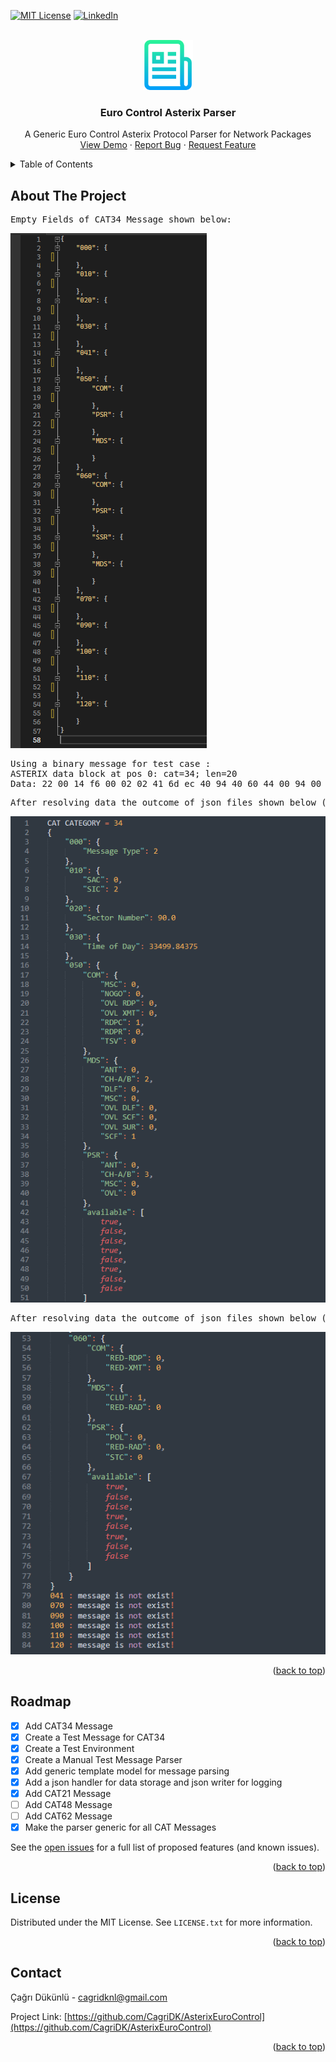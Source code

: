 <!-- Improved compatibility of back to top link: See: https://github.com/othneildrew/Best-README-Template/pull/73 -->
<a name="readme-top"></a>
<!--
*** Thanks for checking out the Best-README-Template. If you have a suggestion
*** that would make this better, please fork the repo and create a pull request
*** or simply open an issue with the tag "enhancement".
*** Don't forget to give the project a star!
*** Thanks again! Now go create something AMAZING! :D
-->



<!-- PROJECT SHIELDS -->
<!--
*** I'm using markdown "reference style" links for readability.
*** Reference links are enclosed in brackets [ ] instead of parentheses ( ).
*** See the bottom of this document for the declaration of the reference variables
*** for contributors-url, forks-url, etc. This is an optional, concise syntax you may use.
*** https://www.markdownguide.org/basic-syntax/#reference-style-links
-->
[![MIT License][license-shield]][license-url]
[![LinkedIn][linkedin-shield]][linkedin-url]

<!-- PROJECT LOGO -->
<br />
<div align="center">
  <a href="https://github.com/CagriDK/AsterixEuroControl">
    <img src="images/logo.png" alt="Logo" width="80" height="80">
  </a>

  <h3 align="center">Euro Control Asterix Parser</h3>

  <p align="center">
    A Generic Euro Control Asterix Protocol Parser for Network Packages
    <br />
    <a href="https://github.com/CagriDK/AsterixEuroControl">View Demo</a>
    ·
    <a href="https://github.com/CagriDK/AsterixEuroControl/issues">Report Bug</a>
    ·
    <a href="https://github.com/CagriDK/AsterixEuroControl/issues">Request Feature</a>
  </p>
</div>



<!-- TABLE OF CONTENTS -->
<details>
  <summary>Table of Contents</summary>
  <ol>
    <li>
      <a href="#about-the-project">About The Project</a>
    </li>
    <li><a href="#roadmap">Roadmap</a></li>
    <li><a href="#license">License</a></li>
    <li><a href="#contact">Contact</a></li>
  </ol>
</details>


<!-- ABOUT THE PROJECT -->
## About The Project

<pre>
Empty Fields of CAT34 Message shown below:
</pre>
[![Product Name Screen Shot1][product-screenshot1]](https://example.com)

<pre>
Using a binary message for test case :
ASTERIX data block at pos 0: cat=34; len=20
Data: 22 00 14 f6 00 02 02 41 6d ec 40 94 40 60 44 00 94 00 00 10
</pre>

<pre>
After resolving data the outcome of json files shown below (Page 1):
</pre>
[![Product Name Screen Shot2][product-screenshot2]](https://example.com)

<pre>
After resolving data the outcome of json files shown below (Page 2):
</pre>

[![Product Name Screen Shot3][product-screenshot3]](https://example.com)

<p align="right">(<a href="#readme-top">back to top</a>)</p>


<!-- ROADMAP -->
## Roadmap

- [x] Add CAT34 Message
- [x] Create a Test Message for CAT34
- [x] Create a Test Environment
- [x] Create a Manual Test Message Parser
- [x] Add generic template model for message parsing
- [x] Add a json handler for data storage and json writer for logging
- [x] Add CAT21 Message
- [ ] Add CAT48 Message
- [ ] Add CAT62 Message
- [x] Make the parser generic for all CAT Messages

See the [open issues](https://github.com/CagriDK/AsterixEuroControl/issues) for a full list of proposed features (and known issues).

<p align="right">(<a href="#readme-top">back to top</a>)</p>

<!-- LICENSE -->
## License

Distributed under the MIT License. See `LICENSE.txt` for more information.

<p align="right">(<a href="#readme-top">back to top</a>)</p>

<!-- CONTACT -->
## Contact

Çağrı Dükünlü - cagridknl@gmail.com

Project Link: [https://github.com/CagriDK/AsterixEuroControl](https://github.com/CagriDK/AsterixEuroControl)

<p align="right">(<a href="#readme-top">back to top</a>)</p>



<!-- MARKDOWN LINKS & IMAGES -->
<!-- https://www.markdownguide.org/basic-syntax/#reference-style-links -->
[contributors-shield]: https://img.shields.io/github/contributors/othneildrew/Best-README-Template.svg?style=for-the-badge
[contributors-url]: https://github.com/othneildrew/Best-README-Template/graphs/contributors
[forks-shield]: https://img.shields.io/github/forks/othneildrew/Best-README-Template.svg?style=for-the-badge
[forks-url]: https://github.com/othneildrew/Best-README-Template/network/members
[stars-shield]: https://img.shields.io/github/stars/othneildrew/Best-README-Template.svg?style=for-the-badge
[stars-url]: https://github.com/othneildrew/Best-README-Template/stargazers
[issues-shield]: https://img.shields.io/github/issues/othneildrew/Best-README-Template.svg?style=for-the-badge
[issues-url]: https://github.com/othneildrew/Best-README-Template/issues
[license-shield]: https://img.shields.io/github/license/othneildrew/Best-README-Template.svg?style=for-the-badge
[license-url]: https://github.com/othneildrew/Best-README-Template/blob/master/LICENSE.txt
[linkedin-shield]: https://img.shields.io/badge/-LinkedIn-black.svg?style=for-the-badge&logo=linkedin&colorB=555
[linkedin-url]: https://linkedin.com/in/othneildrew
[product-screenshot1]: images/EmptyFields_34.PNG
[product-screenshot2]: images/FilledField1_34.PNG
[product-screenshot3]: images/FilledField2_34.PNG
[Next.js]: https://img.shields.io/badge/next.js-000000?style=for-the-badge&logo=nextdotjs&logoColor=white
[Next-url]: https://nextjs.org/
[React.js]: https://img.shields.io/badge/React-20232A?style=for-the-badge&logo=react&logoColor=61DAFB
[React-url]: https://reactjs.org/
[Vue.js]: https://img.shields.io/badge/Vue.js-35495E?style=for-the-badge&logo=vuedotjs&logoColor=4FC08D
[Vue-url]: https://vuejs.org/
[Angular.io]: https://img.shields.io/badge/Angular-DD0031?style=for-the-badge&logo=angular&logoColor=white
[Angular-url]: https://angular.io/
[Svelte.dev]: https://img.shields.io/badge/Svelte-4A4A55?style=for-the-badge&logo=svelte&logoColor=FF3E00
[Svelte-url]: https://svelte.dev/
[Laravel.com]: https://img.shields.io/badge/Laravel-FF2D20?style=for-the-badge&logo=laravel&logoColor=white
[Laravel-url]: https://laravel.com
[Bootstrap.com]: https://img.shields.io/badge/Bootstrap-563D7C?style=for-the-badge&logo=bootstrap&logoColor=white
[Bootstrap-url]: https://getbootstrap.com
[JQuery.com]: https://img.shields.io/badge/jQuery-0769AD?style=for-the-badge&logo=jquery&logoColor=white
[JQuery-url]: https://jquery.com 

